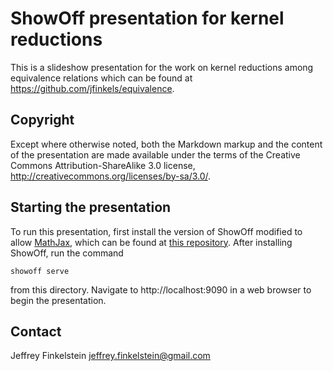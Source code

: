 ShowOff presentation for kernel reductions
==========================================

This is a slideshow presentation for the work on kernel reductions among
equivalence relations which can be found at
https://github.com/jfinkels/equivalence.

Copyright
---------

Except where otherwise noted, both the Markdown markup and the content of the
presentation are made available under the terms of the Creative Commons
Attribution-ShareAlike 3.0 license,
http://creativecommons.org/licenses/by-sa/3.0/.

Starting the presentation
-------------------------

To run this presentation, first install the version of ShowOff modified to
allow [MathJax][1], which can be found at [this repository][2]. After
installing ShowOff, run the command

    showoff serve

from this directory. Navigate to http://localhost:9090 in a web browser to
begin the presentation.

[1]: http://mathjax.org
[2]: https://github.com/jfinkels/showoff

Contact
-------

Jeffrey Finkelstein <jeffrey.finkelstein@gmail.com>
